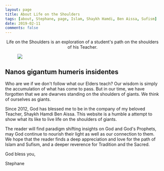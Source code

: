 ```yaml
---
layout: page
title: About Life on the Shoulders
tags: [about, Stephane, page, Islam, Shaykh Hamdi, Ben Aissa, Sufism]
date: 2019-02-11
comments: false
---
```

    
<center>Life on the Shoulders is an exploration of a student's path on the shoulders of his Teacher.</center>

<figure>
	<img src="http://www.lifeontheshoulders.com/assets/img/IMG_5502.JPG">
</figure>

## Nanos gigantum humeris insidentes
Who are we if we don't follow what our Elders teach? Our wisdom is simply the accumulation of what has come to pass. But in our time, we have forgotten that we are dwarves standing on the shoulders of giants. We think of ourselves as giants.

Since 2012, God has blessed me to be in the company of my beloved Teacher, Shaykh Hamdi Ben Aissa. This website is a humble a attempt to show what its like to live life on the shoulders of giants.

The reader will find paradigm shifting insights on God and God's Prophets, may God continue to nourish their light as well as our connection to them. We hope that the reader finds a deep appreciation and love for the path of Islam and Sufism, and a deeper reverence for Tradition and the Sacred.

God bless you,

Stephane
